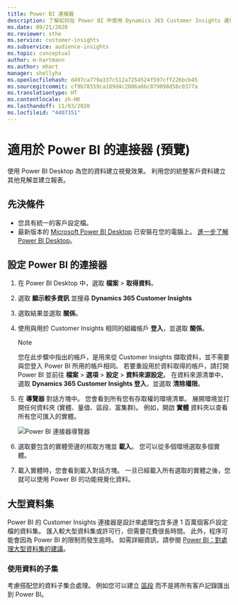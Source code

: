 ```yaml
---
title: Power BI 連接器
description: 了解如何在 Power BI 中使用 Dynamics 365 Customer Insights 連接器。
ms.date: 09/21/2020
ms.reviewer: sthe
ms.service: customer-insights
ms.subservice: audience-insights
ms.topic: conceptual
author: m-hartmann
ms.author: mhart
manager: shellyha
ms.openlocfilehash: d497ca779a337c512a7254524f597cff226bcb45
ms.sourcegitcommit: cf9b78559ca189d4c2086a66c879098d56c0377a
ms.translationtype: HT
ms.contentlocale: zh-HK
ms.lasthandoff: 11/03/2020
ms.locfileid: "4407351"
---
```

# <a name="connector-for-power-bi-preview"></a>適用於 Power BI 的連接器 (預覽)

使用 Power BI Desktop 為您的資料建立視覺效果。 利用您的統整客戶資料建立其他見解並建立報表。

## <a name="prerequisites"></a>先決條件

- 您具有統一的客戶設定檔。
- 最新版本的 [Microsoft Power BI Desktop](https://powerbi.microsoft.com/desktop/) 已安裝在您的電腦上。 [進一步了解 Power BI Desktop](https://docs.microsoft.com/power-bi/desktop-what-is-desktop)。

## <a name="configure-the-connector-for-power-bi"></a>設定 Power BI 的連接器

1. 在 Power BI Desktop 中，選取 **檔案** > **取得資料**。

1. 選取 **顯示較多資訊** 並搜尋 **Dynamics 365 Customer Insights**

1. 選取結果並選取 **關係**。

1. 使用與用於 Customer Insights 相同的組織帳戶 **登入**，並選取 **關係**。
   > [!NOTE]
   > 您在此步驟中指出的帳戶，是用來從 Customer Insights 擷取資料，並不需要與您登入 Power BI 所用的帳戶相同。 若要重設用於資料取得的帳戶，請打開 Power BI 並前往 **檔案** > **選項** > **設定** > **資料來源設定**。 在資料來源清單中，選取 **Dynamics 365 Customer Insights 登入**，並選取 **清除權限**。  

1. 在 **導覽器** 對話方塊中。 您會看到所有您有存取權的環境清單。 展開環境並打開任何資料夾 (實體、量值、區段、富集群)。 例如，開啟 **實體** 資料夾以查看所有您可匯入的實體。

   ![Power BI 連接器導覽器](media/power-bi-navigator.png "Power BI 連接器導覽器")

1. 選取要包含的實體旁邊的核取方塊並 **載入**。 您可以從多個環境選取多個實體。

1. 載入實體時，您會看到載入對話方塊。 一旦已經載入所有選取的實體之後，您就可以使用 Power BI 的功能視覺化資料。

## <a name="large-data-sets"></a>大型資料集

Power BI 的 Customer Insights 連接器是設計來處理包含多達 1 百萬個客戶設定檔的資料集。 匯入較大型資料集或許可行，但需要花費很長時間。 此外，程序可能會因為 Power BI 的限制而發生逾時。 如需詳細資訊，請參閱 [Power BI：對處理大型資料集的建議](https://docs.microsoft.com/power-bi/admin/service-premium-what-is#large-datasets)。 

### <a name="work-with-a-subset-of-data"></a>使用資料的子集

考慮搭配您的資料子集合處理。 例如您可以建立 [區段](segments.md) 而不是將所有客戶記錄匯出到 Power BI。
